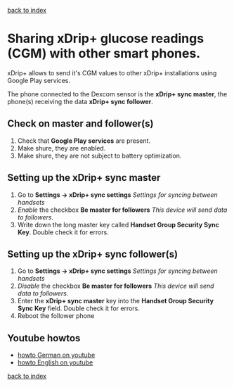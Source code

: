 [back to index](Index.md)
# Sharing xDrip+ glucose readings (CGM) with other smart phones.

xDrip+ allows to send it's CGM values to other xDrip+ installations using Google Play services.

The phone connected to the Dexcom sensor is the **xDrip+ sync master**, the phone(s) receiving the data **xDrip+ sync follower**.

## Check on master and follower(s)
1. Check that **Google Play services** are present.
2. Make shure, they are enabled.
3. Make shure, they are not subject to battery optimization.


## Setting up the xDrip+ sync master

1. Go to **Settings -> xDrip+ sync settings** *Settings for syncing between handsets*
2. *Enable* the checkbox **Be master for followers** *This device will send data to followers*.
3. Write down the long master key called **Handset Group Security Sync Key**. Double check it for errors.



## Setting up the xDrip+ sync follower(s)

1. Go to **Settings -> xDrip+ sync settings** *Settings for syncing between handsets*
2. *Disable* the checkbox **Be master for followers** *This device will send data to followers*.
3. Enter the **xDrip+ sync master** key into the **Handset Group Security Sync Key** field. Double check it for errors.
4. Reboot the follower phone

## Youtube howtos
- [howto German on youtube](https://www.youtube.com/watch?v=SYu2JUcNBXg)
- [howto English on youtube](https://www.youtube.com/watch?v=LcgjfbYcWkE)

[back to index](Index.md)
